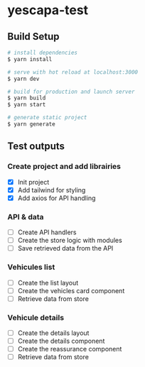 # yescapa-test

## Build Setup

```bash
# install dependencies
$ yarn install

# serve with hot reload at localhost:3000
$ yarn dev

# build for production and launch server
$ yarn build
$ yarn start

# generate static project
$ yarn generate
```

## Test outputs

### **Create project and add librairies**
- [x] Init project
- [x] Add tailwind for styling
- [x] Add axios for API handling

### **API & data**
- [ ] Create API handlers
- [ ] Create the store logic with modules
- [ ] Save retrieved data from the API

### **Vehicules list**
- [ ] Create the list layout
- [ ] Create the vehicles card component
- [ ] Retrieve data from store

### **Vehicule details**
- [ ] Create the details layout
- [ ] Create the details component
- [ ] Create the reassurance component
- [ ] Retrieve data from store
